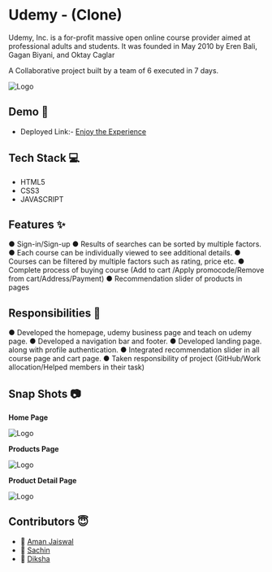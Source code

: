 
# Udemy - (Clone)

Udemy, Inc. is a for-profit massive open online course provider aimed at professional adults and students. It was founded in May 2010 by Eren Bali, Gagan Biyani, and Oktay Caglar

A Collaborative project built by a team of 6 executed in 7 days.


![Logo](https://www.udemy.com/staticx/udemy/images/v7/logo-udemy.svg)


## Demo  🎥

- Deployed Link:- [Enjoy the Experience](https://verdant-kitten-680f9d.netlify.app/)

## Tech Stack 💻

- HTML5
- CSS3
- JAVASCRIPT

## Features ✨

●	Sign-in/Sign-up
●	Results of searches can be sorted by multiple factors.
●	Each course can be individually viewed to see additional details.
●	Courses can be filtered by multiple factors such as rating, price etc.
●	Complete process of buying course (Add to cart /Apply promocode/Remove from cart/Address/Payment)
●	Recommendation slider of products in pages  

## Responsibilities 💪

●	Developed the homepage, udemy business page and teach on udemy page. 
●	Developed a navigation bar and footer.
●	Developed landing page. along with profile authentication.
●	Integrated recommendation slider in all course page and cart page.
●	Taken responsibility of project (GitHub/Work allocation/Helped members in their task)


## Snap Shots 📷

**Home Page**

![Logo](https://i.ibb.co/c6B8Bwt/udemy3.png)

**Products  Page**

![Logo](https://i.ibb.co/bsHstqM/udemy1.png)


**Product Detail Page**

![Logo](https://i.ibb.co/p1QHygX/udemy2.png)

## Contributors  😇


- 👤 [Aman Jaiswal](https://github.com/AmanJaiswal0612)
- 👤 [Sachin](https://github.com/Sachin181818)
- 👤 [Diksha](https://github.com/diksha020202)




